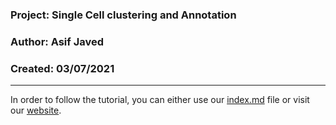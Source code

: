 ### Project: Single Cell clustering and Annotation
### Author: Asif Javed  
### Created: 03/07/2021

---

In order to follow the tutorial, you can either use our [index.md](index.md) file or visit our [website]().

